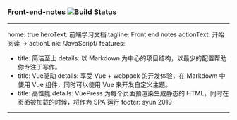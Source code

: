 ### Front-end-notes  [![Build Status](https://travis-ci.org/syun0216/Front-end-notes.svg?branch=master)](https://travis-ci.org/syun0216/Front-end-notes)



---
home: true
heroText: 前端学习文档
tagline: Front end notes
actionText: 开始阅读 →
actionLink: /JavaScript/
features:
- title: 简洁至上
  details: 以 Markdown 为中心的项目结构，以最少的配置帮助你专注于写作。
- title: Vue驱动
  details: 享受 Vue + webpack 的开发体验，在 Markdown 中使用 Vue 组件，同时可以使用 Vue 来开发自定义主题。
- title: 高性能
  details: VuePress 为每个页面预渲染生成静态的 HTML，同时在页面被加载的时候，将作为 SPA 运行
footer: syun 2019
---
